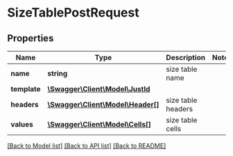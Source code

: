 # SizeTablePostRequest

## Properties
Name | Type | Description | Notes
------------ | ------------- | ------------- | -------------
**name** | **string** | size table name | 
**template** | [**\Swagger\Client\Model\JustId**](JustId.md) |  | 
**headers** | [**\Swagger\Client\Model\Header[]**](Header.md) | size table headers | 
**values** | [**\Swagger\Client\Model\Cells[]**](Cells.md) | size table cells | 

[[Back to Model list]](../../README.md#documentation-for-models) [[Back to API list]](../../README.md#documentation-for-api-endpoints) [[Back to README]](../../README.md)

